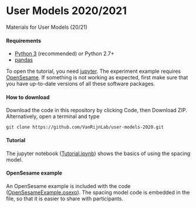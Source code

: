 # User Models 2020/2021

Materials for User Models (20/21)


#### Requirements
- [Python 3](https://www.python.org/downloads/) (recommended) or Python 2.7+
- [pandas](https://pandas.pydata.org/getting_started.html)

To open the tutorial, you need [jupyter](https://jupyter.org/install). The experiment example requires [OpenSesame](https://osdoc.cogsci.nl/3.3/download/).
If something is not working as expected, first make sure that you have up-to-date versions of all these software packages.


#### How to download
Download the code in this repository by clicking Code, then Download ZIP.
Alternatively, open a terminal and type

    git clone https://github.com/VanRijnLab/user-models-2020.git



#### Tutorial
The jupyter notebook ([Tutorial.ipynb](Tutorial.ipynb)) shows the basics of using the spacing model.



#### OpenSesame example
An OpenSesame example is included with the code ([OpenSesameExample.osexp](OpenSesameExample.osexp)). The spacing model code is embedded in the file, so that it is easier to share with participants.
